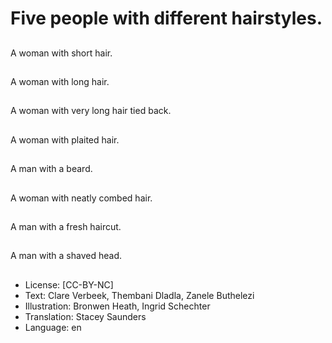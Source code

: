 # Five people with different hairstyles.

##
A woman with short hair.

##
A woman with long hair.

##
A woman with very long hair tied back.

##
A woman with plaited hair.

##
A man with a beard.

##
A woman with neatly combed hair.

##
A man with a fresh haircut.

##
A man with a shaved head.

##
* License: [CC-BY-NC]
* Text: Clare Verbeek, Thembani Dladla, Zanele Buthelezi
* Illustration: Bronwen Heath, Ingrid Schechter
* Translation: Stacey Saunders
* Language: en
